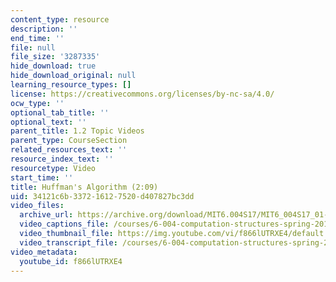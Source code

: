 ```yaml
---
content_type: resource
description: ''
end_time: ''
file: null
file_size: '3287335'
hide_download: true
hide_download_original: null
learning_resource_types: []
license: https://creativecommons.org/licenses/by-nc-sa/4.0/
ocw_type: ''
optional_tab_title: ''
optional_text: ''
parent_title: 1.2 Topic Videos
parent_type: CourseSection
related_resources_text: ''
resource_index_text: ''
resourcetype: Video
start_time: ''
title: Huffman's Algorithm (2:09)
uid: 34121c6b-3372-1612-7520-d407827bc3dd
video_files:
  archive_url: https://archive.org/download/MIT6.004S17/MIT6_004S17_01-02-08_300k.mp4
  video_captions_file: /courses/6-004-computation-structures-spring-2017/b49a312ff75050e5bd215c4cbe0a718d_f866lUTRXE4.vtt
  video_thumbnail_file: https://img.youtube.com/vi/f866lUTRXE4/default.jpg
  video_transcript_file: /courses/6-004-computation-structures-spring-2017/8e1c04ad09b9c7d07621a6f76973c188_f866lUTRXE4.pdf
video_metadata:
  youtube_id: f866lUTRXE4
---
```

